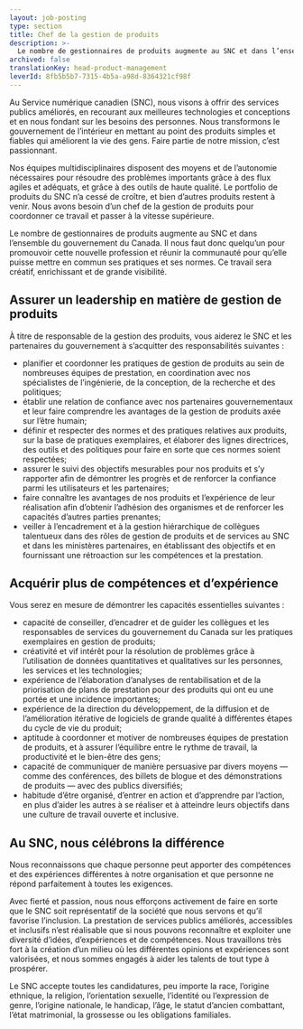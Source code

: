 ```yaml
---
layout: job-posting
type: section
title: Chef de la gestion de produits
description: >-
  Le nombre de gestionnaires de produits augmente au SNC et dans l’ensemble du gouvernement du Canada. Il nous faut donc quelqu’un pour promouvoir cette nouvelle profession et réunir la communauté pour qu’elle puisse mettre en commun ses pratiques et ses normes. Ce travail sera créatif, enrichissant et de grande visibilité.
archived: false
translationKey: head-product-management
leverId: 8fb5b5b7-7315-4b5a-a98d-8364321cf98f
---
```

Au Service numérique canadien (SNC), nous visons à offrir des services publics améliorés, en recourant aux meilleures technologies et conceptions et en nous fondant sur les besoins des personnes. Nous transformons le gouvernement de l’intérieur en mettant au point des produits simples et fiables qui améliorent la vie des gens. Faire partie de notre mission, c’est passionnant.

Nos équipes multidisciplinaires disposent des moyens et de l’autonomie nécessaires pour résoudre des problèmes importants grâce à des flux agiles et adéquats, et grâce à des outils de haute qualité. Le portfolio de produits du SNC n’a cessé de croître, et bien d’autres produits restent à venir. Nous avons besoin d’un chef de la gestion de produits pour coordonner ce travail et passer à la vitesse supérieure.     

Le nombre de gestionnaires de produits augmente au SNC et dans l’ensemble du gouvernement du Canada. Il nous faut donc quelqu’un pour promouvoir cette nouvelle profession et réunir la communauté pour qu’elle puisse mettre en commun ses pratiques et ses normes. Ce travail sera créatif, enrichissant et de grande visibilité.

## Assurer un leadership en matière de gestion de produits

À titre de responsable de la gestion des produits, vous aiderez le SNC et les partenaires du gouvernement à s’acquitter des responsabilités suivantes :

* planifier et coordonner les pratiques de gestion de produits au sein de nombreuses équipes de prestation, en coordination avec nos spécialistes de l’ingénierie, de la conception, de la recherche et des politiques;
* établir une relation de confiance avec nos partenaires gouvernementaux et leur faire comprendre les avantages de la gestion de produits axée sur l’être humain;
* définir et respecter des normes et des pratiques relatives aux produits, sur la base de pratiques exemplaires, et élaborer des lignes directrices, des outils et des politiques pour faire en sorte que ces normes soient respectées;
* assurer le suivi des objectifs mesurables pour nos produits et s’y rapporter afin de démontrer les progrès et de renforcer la confiance parmi les utilisateurs et les partenaires;
* faire connaître les avantages de nos produits et l’expérience de leur réalisation afin d’obtenir l’adhésion des organismes et de renforcer les capacités d’autres parties prenantes;
* veiller à l’encadrement et à la gestion hiérarchique de collègues talentueux dans des rôles de gestion de produits et de services au SNC et dans les ministères partenaires, en établissant des objectifs et en fournissant une rétroaction sur les compétences et la prestation.

## Acquérir plus de compétences et d’expérience

Vous serez en mesure de démontrer les capacités essentielles suivantes :

* capacité de conseiller, d’encadrer et de guider les collègues et les responsables de services du gouvernement du Canada sur les pratiques exemplaires en gestion de produits;
* créativité et vif intérêt pour la résolution de problèmes grâce à l’utilisation de données quantitatives et qualitatives sur les personnes, les services et les technologies;
* expérience de l’élaboration d’analyses de rentabilisation et de la priorisation de plans de prestation pour des produits qui ont eu une portée et une incidence importantes;
* expérience de la direction du développement, de la diffusion et de l’amélioration itérative de logiciels de grande qualité à différentes étapes du cycle de vie du produit;
* aptitude à coordonner et motiver de nombreuses équipes de prestation de produits, et à assurer l’équilibre entre le rythme de travail, la productivité et le bien-être des gens;
* capacité de communiquer de manière persuasive par divers moyens — comme des conférences, des billets de blogue et des démonstrations de produits — avec des publics diversifiés;
* habitude d’être organisé, d’entrer en action et d’apprendre par l’action, en plus d’aider les autres à se réaliser et à atteindre leurs objectifs dans une culture de travail ouverte et inclusive.

## Au SNC, nous célébrons la différence

Nous reconnaissons que chaque personne peut apporter des compétences et des expériences différentes à notre organisation et que personne ne répond parfaitement à toutes les exigences.

Avec fierté et passion, nous nous efforçons activement de faire en sorte que le SNC soit représentatif de la société que nous servons et qu’il favorise l’inclusion. La prestation de services publics améliorés, accessibles et inclusifs n’est réalisable que si nous pouvons reconnaître et exploiter une diversité d’idées, d’expériences et de compétences. Nous travaillons très fort à la création d’un milieu où les différentes opinions et expériences sont valorisées, et nous sommes engagés à aider les talents de tout type à prospérer.

Le SNC accepte toutes les candidatures, peu importe la race, l’origine ethnique, la religion, l’orientation sexuelle, l’identité ou l’expression de genre, l’origine nationale, le handicap, l’âge, le statut d’ancien combattant, l’état matrimonial, la grossesse ou les obligations familiales.